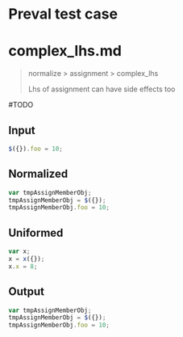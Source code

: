 # Preval test case

# complex_lhs.md

> normalize > assignment > complex_lhs
>
> Lhs of assignment can have side effects too

#TODO

## Input

`````js filename=intro
$({}).foo = 10;
`````

## Normalized

`````js filename=intro
var tmpAssignMemberObj;
tmpAssignMemberObj = $({});
tmpAssignMemberObj.foo = 10;
`````

## Uniformed

`````js filename=intro
var x;
x = x({});
x.x = 8;
`````

## Output

`````js filename=intro
var tmpAssignMemberObj;
tmpAssignMemberObj = $({});
tmpAssignMemberObj.foo = 10;
`````
